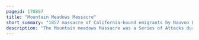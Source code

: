 ```yaml
---
pageid: 170807
title: "Mountain Meadows Massacre"
short_summary: "1857 massacre of California-bound emigrants by Nauvoo Legion militiamen"
description: "The Mountain meadows Massacre was a Series of Attacks during the utah War that resulted in the Mass Murder of at least 120 Members of Bakerfancher's emigrant Wagon Train. The Massacre occurred at Mountain Meadows in the southern utah Territory and was perpetrated by Settlers from the Church of Jesus Christ of latter-day Saints involved with the utah territorial Militia recruited and aided by some southern paiute native Americans. The Wagon Train made up mostly of Families from Arkansas travelled by the old spanish Trail that passed through the Territory to california."
---
```

